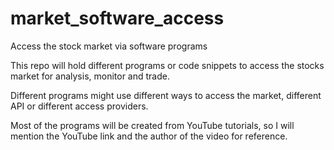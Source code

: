 # market_software_access
Access the stock market via software programs

This repo will hold different programs or code snippets to access the stocks market
for analysis, monitor and trade.

Different programs might use different ways to access the market, different API or 
different access providers.

Most of the programs will be created from YouTube tutorials, so I will mention the 
YouTube link and the author of the video for reference.
